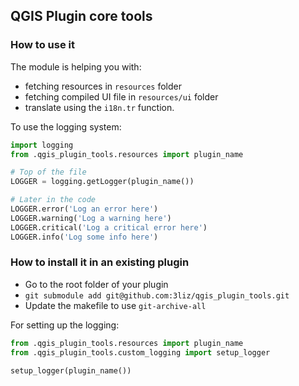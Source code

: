 ## QGIS Plugin core tools

### How to use it

The module is helping you with:
* fetching resources in `resources` folder
* fetching compiled UI file in `resources/ui` folder
* translate using the `i18n.tr` function.

To use the logging system:
```python
import logging
from .qgis_plugin_tools.resources import plugin_name

# Top of the file
LOGGER = logging.getLogger(plugin_name())

# Later in the code
LOGGER.error('Log an error here')
LOGGER.warning('Log a warning here')
LOGGER.critical('Log a critical error here')
LOGGER.info('Log some info here')
```

### How to install it in an existing plugin

* Go to the root folder of your plugin
* `git submodule add git@github.com:3liz/qgis_plugin_tools.git`
* Update the makefile to use `git-archive-all`

For setting up the logging:
```python
from .qgis_plugin_tools.resources import plugin_name
from .qgis_plugin_tools.custom_logging import setup_logger

setup_logger(plugin_name())
```